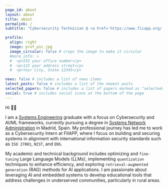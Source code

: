 ```yaml
---
page_id: about
layout: about
title: about
permalink: /
subtitle: "Cybersecurity Technician @ <a href='https://www.fiiapp.org/'>FIIAPP</a> | Systems Engineer | AI/ML Expert " #<a href='#'>Affiliations</a>. Address. Contacts. Motto. Etc.

profile:
  align: right
  image: prof_pic.jpg
  image_circular: false # crops the image to make it circular
  #more_info: >
  #  <p>555 your office number</p>
  #  <p>123 your address street</p>
  #  <p>Your City, State 12345</p>

news: false # includes a list of news items
latest_posts: false # includes a list of the newest posts
selected_papers: false # includes a list of papers marked as "selected={true}"
social: true # includes social icons at the bottom of the page
---
```



Hi 👋🙂  

I am a [Systems Engineering](https://uandina.edu.pe/) graduate with a focus on Cybersecurity and AI/ML frameworks, currently pursuing a degree in [Systems Network Administration](https://digitechfp.com/) in Madrid, Spain. My professional journey has led me to work as a Cybersecurity Intern at FIIAPP, where I focus on building and securing systems  in alignment with international information security standards such as ``ISO 27001``, ``NIST``, and ``ENS``.  

My academic and technical background includes optimizing and ``fine-tuning`` Large Language Models (LLMs), implementing ``quantization`` techniques to enhance efficiency, and exploring ``retrieval-augmented generation`` (RAG) methods for AI applications. I am passionate about leveraging AI and embedded systems to develop educational tools that address challenges in underserved communities, particularly in rural areas.  
